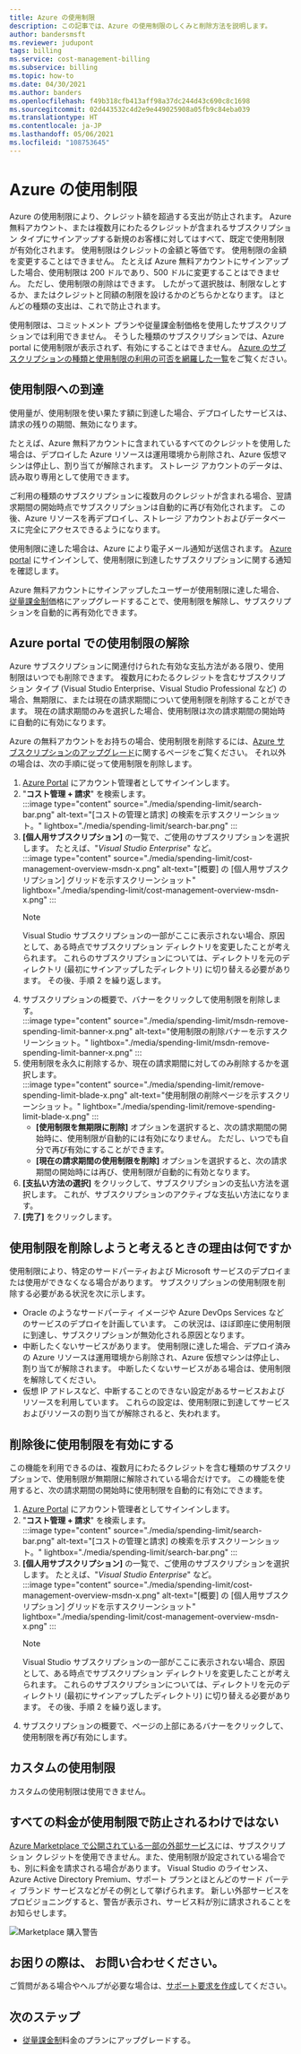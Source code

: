 ```yaml
---
title: Azure の使用制限
description: この記事では、Azure の使用制限のしくみと削除方法を説明します。
author: bandersmsft
ms.reviewer: judupont
tags: billing
ms.service: cost-management-billing
ms.subservice: billing
ms.topic: how-to
ms.date: 04/30/2021
ms.author: banders
ms.openlocfilehash: f49b318cfb413aff98a37dc244d43c690c8c1698
ms.sourcegitcommit: 02d443532c4d2e9e449025908a05fb9c84eba039
ms.translationtype: HT
ms.contentlocale: ja-JP
ms.lasthandoff: 05/06/2021
ms.locfileid: "108753645"
---
```

# <a name="azure-spending-limit"></a>Azure の使用制限

Azure の使用制限により、クレジット額を超過する支出が防止されます。 Azure 無料アカウント、または複数月にわたるクレジットが含まれるサブスクリプション タイプにサインアップする新規のお客様に対してはすべて、既定で使用制限が有効化されます。 使用制限はクレジットの金額と等価です。 使用制限の金額を変更することはできません。 たとえば Azure 無料アカウントにサインアップした場合、使用制限は 200 ドルであり、500 ドルに変更することはできません。 ただし、使用制限の削除はできます。 したがって選択肢は、制限なしとするか、またはクレジットと同額の制限を設けるかのどちらかとなります。 ほとんどの種類の支出は、これで防止されます。

使用制限は、コミットメント プランや従量課金制価格を使用したサブスクリプションでは利用できません。 そうした種類のサブスクリプションでは、Azure portal に使用制限が表示されず、有効にすることはできません。 [Azure のサブスクリプションの種類と使用制限の利用の可否を網羅した一覧](https://azure.microsoft.com/support/legal/offer-details/)をご覧ください。

## <a name="reaching-a-spending-limit"></a>使用制限への到達

使用量が、使用制限を使い果たす額に到達した場合、デプロイしたサービスは、請求の残りの期間、無効になります。

たとえば、Azure 無料アカウントに含まれているすべてのクレジットを使用した場合は、デプロイした Azure リソースは運用環境から削除され、Azure 仮想マシンは停止し、割り当てが解除されます。 ストレージ アカウントのデータは、読み取り専用として使用できます。

ご利用の種類のサブスクリプションに複数月のクレジットが含まれる場合、翌請求期間の開始時点でサブスクリプションは自動的に再び有効化されます。 この後、Azure リソースを再デプロイし、ストレージ アカウントおよびデータベースに完全にアクセスできるようになります。

使用制限に達した場合は、Azure により電子メール通知が送信されます。 [Azure portal](https://portal.azure.com/#blade/Microsoft_Azure_Billing/SubscriptionsBlade) にサインインして、使用制限に到達したサブスクリプションに関する通知を確認します。

Azure 無料アカウントにサインアップしたユーザーが使用制限に達した場合、[従量課金制](upgrade-azure-subscription.md)価格にアップグレードすることで、使用制限を解除し、サブスクリプションを自動的に再有効化できます。

## <a name="remove-the-spending-limit-in-azure-portal"></a>Azure portal での使用制限の解除

Azure サブスクリプションに関連付けられた有効な支払方法がある限り、使用制限はいつでも削除できます。 複数月にわたるクレジットを含むサブスクリプション タイプ (Visual Studio Enterprise、Visual Studio Professional など) の場合、無期限に、または現在の請求期間について使用制限を削除することができます。 現在の請求期間のみを選択した場合、使用制限は次の請求期間の開始時に自動的に有効になります。

Azure の無料アカウントをお持ちの場合、使用制限を削除するには、[Azure サブスクリプションのアップグレード](upgrade-azure-subscription.md)に関するページをご覧ください。 それ以外の場合は、次の手順に従って使用制限を削除します。

<a id="remove"></a>

1. [Azure Portal](https://portal.azure.com) にアカウント管理者としてサインインします。
1. "**コスト管理 + 請求**" を検索します。  
    :::image type="content" source="./media/spending-limit/search-bar.png" alt-text="[コストの管理と請求] の検索を示すスクリーンショット。" lightbox="./media/spending-limit/search-bar.png" :::
1. **[個人用サブスクリプション]** の一覧で、ご使用のサブスクリプションを選択します。 たとえば、"*Visual Studio Enterprise*" など。  
    :::image type="content" source="./media/spending-limit/cost-management-overview-msdn-x.png" alt-text="[概要] の [個人用サブスクリプション] グリッドを示すスクリーンショット" lightbox="./media/spending-limit/cost-management-overview-msdn-x.png" :::
    > [!NOTE]
    > Visual Studio サブスクリプションの一部がここに表示されない場合、原因として、ある時点でサブスクリプション ディレクトリを変更したことが考えられます。 これらのサブスクリプションについては、ディレクトリを元のディレクトリ (最初にサインアップしたディレクトリ) に切り替える必要があります。 その後、手順 2 を繰り返します。
1. サブスクリプションの概要で、バナーをクリックして使用制限を削除します。  
    :::image type="content" source="./media/spending-limit/msdn-remove-spending-limit-banner-x.png" alt-text="使用制限の削除バナーを示すスクリーンショット。" lightbox="./media/spending-limit/msdn-remove-spending-limit-banner-x.png" :::
1. 使用制限を永久に削除するか、現在の請求期間に対してのみ削除するかを選択します。  
    :::image type="content" source="./media/spending-limit/remove-spending-limit-blade-x.png" alt-text="使用制限の削除ページを示すスクリーンショット。" lightbox="./media/spending-limit/remove-spending-limit-blade-x.png" :::
    - **[使用制限を無期限に削除]** オプションを選択すると、次の請求期間の開始時に、使用制限が自動的には有効になりません。 ただし、いつでも自分で再び有効にすることができます。
    - **[現在の請求期間の使用制限を削除]** オプションを選択すると、次の請求期間の開始時には再び、使用制限が自動的に有効となります。
1. **[支払い方法の選択]** をクリックして、サブスクリプションの支払い方法を選択します。 これが、サブスクリプションのアクティブな支払い方法になります。
1. **[完了]** をクリックします。


## <a name="why-you-might-want-to-remove-the-spending-limit"></a>使用制限を削除しようと考えるときの理由は何ですか

使用制限により、特定のサードパーティおよび Microsoft サービスのデプロイまたは使用ができなくなる場合があります。 サブスクリプションの使用制限を削除する必要がある状況を次に示します。

-  Oracle のようなサードパーティ イメージや Azure DevOps Services などのサービスのデプロイを計画しています。 この状況は、ほぼ即座に使用制限に到達し、サブスクリプションが無効化される原因となります。
- 中断したくないサービスがあります。 使用制限に達した場合、デプロイ済みの Azure リソースは運用環境から削除され、Azure 仮想マシンは停止し、割り当てが解除されます。 中断したくないサービスがある場合は、使用制限を解除してください。
- 仮想 IP アドレスなど、中断することのできない設定があるサービスおよびリソースを利用しています。 これらの設定は、使用制限に到達してサービスおよびリソースの割り当てが解除されると、失われます。

## <a name="turn-on-the-spending-limit-after-removing"></a>削除後に使用制限を有効にする

この機能を利用できるのは、複数月にわたるクレジットを含む種類のサブスクリプションで、使用制限が無期限に解除されている場合だけです。 この機能を使用すると、次の請求期間の開始時に使用制限を自動的に有効にできます。

1. [Azure Portal](https://portal.azure.com) にアカウント管理者としてサインインします。
1. "**コスト管理 + 請求**" を検索します。  
    :::image type="content" source="./media/spending-limit/search-bar.png" alt-text="[コストの管理と請求] の検索を示すスクリーンショット。" lightbox="./media/spending-limit/search-bar.png" :::
1. **[個人用サブスクリプション]** の一覧で、ご使用のサブスクリプションを選択します。 たとえば、"*Visual Studio Enterprise*" など。  
    :::image type="content" source="./media/spending-limit/cost-management-overview-msdn-x.png" alt-text="[概要] の [個人用サブスクリプション] グリッドを示すスクリーンショット" lightbox="./media/spending-limit/cost-management-overview-msdn-x.png" :::
    > [!NOTE]
    > Visual Studio サブスクリプションの一部がここに表示されない場合、原因として、ある時点でサブスクリプション ディレクトリを変更したことが考えられます。 これらのサブスクリプションについては、ディレクトリを元のディレクトリ (最初にサインアップしたディレクトリ) に切り替える必要があります。 その後、手順 2 を繰り返します。
1. サブスクリプションの概要で、ページの上部にあるバナーをクリックして、使用制限を再び有効にします。

## <a name="custom-spending-limit"></a>カスタムの使用制限

カスタムの使用制限は使用できません。

## <a name="a-spending-limit-doesnt-prevent-all-charges"></a>すべての料金が使用制限で防止されるわけではない

[Azure Marketplace で公開されている一部の外部サービス](../understand/understand-azure-marketplace-charges.md)には、サブスクリプション クレジットを使用できません。また、使用制限が設定されている場合でも、別に料金を請求される場合があります。 Visual Studio のライセンス、Azure Active Directory Premium、サポート プランとほとんどのサード パーティ ブランド サービスなどがその例として挙げられます。 新しい外部サービスをプロビジョニングすると、警告が表示され、サービス料が別に請求されることをお知らせします。

![Marketplace 購入警告](./media/spending-limit/marketplace-warning01.png)

## <a name="need-help-contact-us"></a>お困りの際は、 お問い合わせください。

ご質問がある場合やヘルプが必要な場合は、[サポート要求を作成](https://go.microsoft.com/fwlink/?linkid=2083458)してください。

## <a name="next-steps"></a>次のステップ
- [従量課金制](upgrade-azure-subscription.md)料金のプランにアップグレードする。

